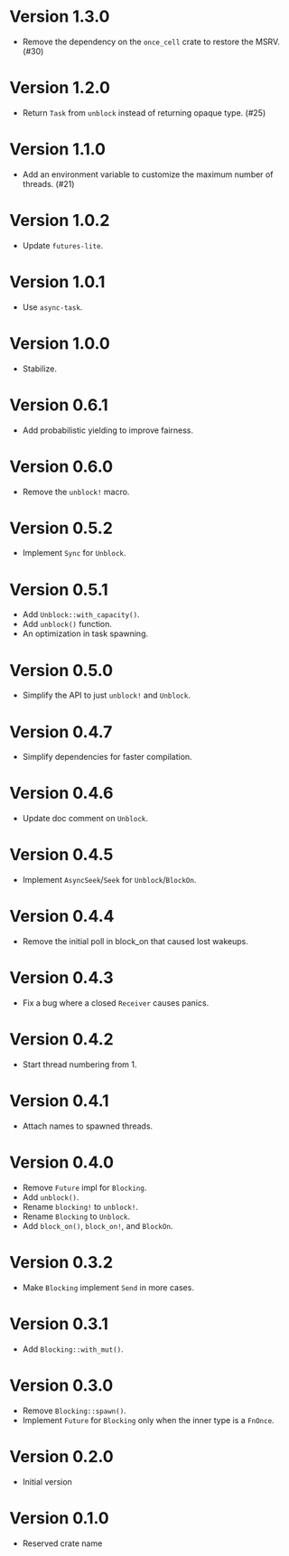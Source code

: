 # Version 1.3.0

- Remove the dependency on the `once_cell` crate to restore the MSRV. (#30)

# Version 1.2.0

- Return `Task` from `unblock` instead of returning opaque type. (#25)

# Version 1.1.0

- Add an environment variable to customize the maximum number of threads. (#21)

# Version 1.0.2

- Update `futures-lite`.

# Version 1.0.1

- Use `async-task`.

# Version 1.0.0

- Stabilize.

# Version 0.6.1

- Add probabilistic yielding to improve fairness.

# Version 0.6.0

- Remove the `unblock!` macro.

# Version 0.5.2

- Implement `Sync` for `Unblock`.

# Version 0.5.1

- Add `Unblock::with_capacity()`.
- Add `unblock()` function.
- An optimization in task spawning.

# Version 0.5.0

- Simplify the API to just `unblock!` and `Unblock`.

# Version 0.4.7

- Simplify dependencies for faster compilation.

# Version 0.4.6

- Update doc comment on `Unblock`.

# Version 0.4.5

- Implement `AsyncSeek`/`Seek` for `Unblock`/`BlockOn`.

# Version 0.4.4

- Remove the initial poll in block_on that caused lost wakeups.

# Version 0.4.3

- Fix a bug where a closed `Receiver` causes panics.

# Version 0.4.2

- Start thread numbering from 1.

# Version 0.4.1

- Attach names to spawned threads.

# Version 0.4.0

- Remove `Future` impl for `Blocking`.
- Add `unblock()`.
- Rename `blocking!` to `unblock!`.
- Rename `Blocking` to `Unblock`.
- Add `block_on()`, `block_on!`, and `BlockOn`.

# Version 0.3.2

- Make `Blocking` implement `Send` in more cases.

# Version 0.3.1

- Add `Blocking::with_mut()`.

# Version 0.3.0

- Remove `Blocking::spawn()`.
- Implement `Future` for `Blocking` only when the inner type is a `FnOnce`.

# Version 0.2.0

- Initial version

# Version 0.1.0

- Reserved crate name
